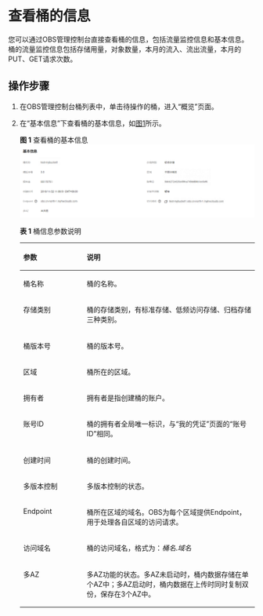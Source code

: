 # 查看桶的信息<a name="zh-cn_topic_0045829089"></a>

您可以通过OBS管理控制台直接查看桶的信息，包括流量监控信息和基本信息。桶的流量监控信息包括存储用量，对象数量，本月的流入、流出流量，本月的PUT、GET请求次数。

## 操作步骤<a name="section11992676"></a>

1.  在OBS管理控制台桶列表中，单击待操作的桶，进入“概览”页面。
2.  在“基本信息”下查看桶的基本信息，如[图1](#fig4178468919236)所示。

    **图 1**  查看桶的基本信息<a name="fig4178468919236"></a>  
    ![](figures/查看桶的基本信息.png "查看桶的基本信息")

    **表 1**  桶信息参数说明

    <a name="table36705016"></a>
    <table><thead align="left"><tr id="row17234060"><th class="cellrowborder" valign="top" width="27%" id="mcps1.2.3.1.1"><p id="p328941641786"><a name="p328941641786"></a><a name="p328941641786"></a>参数</p>
    </th>
    <th class="cellrowborder" valign="top" width="73%" id="mcps1.2.3.1.2"><p id="p471816601786"><a name="p471816601786"></a><a name="p471816601786"></a>说明</p>
    </th>
    </tr>
    </thead>
    <tbody><tr id="row54972569161944"><td class="cellrowborder" valign="top" width="27%" headers="mcps1.2.3.1.1 "><p id="p527924521786"><a name="p527924521786"></a><a name="p527924521786"></a>桶名称</p>
    </td>
    <td class="cellrowborder" valign="top" width="73%" headers="mcps1.2.3.1.2 "><p id="p483302291786"><a name="p483302291786"></a><a name="p483302291786"></a>桶的名称。</p>
    </td>
    </tr>
    <tr id="row2980605"><td class="cellrowborder" valign="top" width="27%" headers="mcps1.2.3.1.1 "><p id="p5837181786"><a name="p5837181786"></a><a name="p5837181786"></a>存储类别</p>
    </td>
    <td class="cellrowborder" valign="top" width="73%" headers="mcps1.2.3.1.2 "><p id="p472811831786"><a name="p472811831786"></a><a name="p472811831786"></a>桶的存储类别，有标准存储、低频访问存储、归档存储三种类别。</p>
    </td>
    </tr>
    <tr id="row5013506492057"><td class="cellrowborder" valign="top" width="27%" headers="mcps1.2.3.1.1 "><p id="p6571610292057"><a name="p6571610292057"></a><a name="p6571610292057"></a>桶版本号</p>
    </td>
    <td class="cellrowborder" valign="top" width="73%" headers="mcps1.2.3.1.2 "><p id="p4848944492057"><a name="p4848944492057"></a><a name="p4848944492057"></a>桶的版本号。</p>
    </td>
    </tr>
    <tr id="row2643712415712"><td class="cellrowborder" valign="top" width="27%" headers="mcps1.2.3.1.1 "><p id="p411355181786"><a name="p411355181786"></a><a name="p411355181786"></a>区域</p>
    </td>
    <td class="cellrowborder" valign="top" width="73%" headers="mcps1.2.3.1.2 "><p id="p436426331786"><a name="p436426331786"></a><a name="p436426331786"></a>桶所在的区域。</p>
    </td>
    </tr>
    <tr id="row64708738162040"><td class="cellrowborder" valign="top" width="27%" headers="mcps1.2.3.1.1 "><p id="p11073001786"><a name="p11073001786"></a><a name="p11073001786"></a>拥有者</p>
    </td>
    <td class="cellrowborder" valign="top" width="73%" headers="mcps1.2.3.1.2 "><p id="p225824661786"><a name="p225824661786"></a><a name="p225824661786"></a>拥有者是指创建桶的账户。</p>
    </td>
    </tr>
    <tr id="row42411395"><td class="cellrowborder" valign="top" width="27%" headers="mcps1.2.3.1.1 "><p id="p209464221786"><a name="p209464221786"></a><a name="p209464221786"></a>账号ID</p>
    </td>
    <td class="cellrowborder" valign="top" width="73%" headers="mcps1.2.3.1.2 "><p id="p189386391786"><a name="p189386391786"></a><a name="p189386391786"></a>桶的拥有者全局唯一标识，与“我的凭证”页面的“账号ID”相同。</p>
    </td>
    </tr>
    <tr id="row48992040"><td class="cellrowborder" valign="top" width="27%" headers="mcps1.2.3.1.1 "><p id="p489507921786"><a name="p489507921786"></a><a name="p489507921786"></a>创建时间</p>
    </td>
    <td class="cellrowborder" valign="top" width="73%" headers="mcps1.2.3.1.2 "><p id="p55911881786"><a name="p55911881786"></a><a name="p55911881786"></a>桶的创建时间。</p>
    </td>
    </tr>
    <tr id="row015713406208"><td class="cellrowborder" valign="top" width="27%" headers="mcps1.2.3.1.1 "><p id="p4157154010203"><a name="p4157154010203"></a><a name="p4157154010203"></a>多版本控制</p>
    </td>
    <td class="cellrowborder" valign="top" width="73%" headers="mcps1.2.3.1.2 "><p id="p8157134020209"><a name="p8157134020209"></a><a name="p8157134020209"></a>多版本控制的状态。</p>
    </td>
    </tr>
    <tr id="row43167051153945"><td class="cellrowborder" valign="top" width="27%" headers="mcps1.2.3.1.1 "><p id="p55310915153945"><a name="p55310915153945"></a><a name="p55310915153945"></a>Endpoint</p>
    </td>
    <td class="cellrowborder" valign="top" width="73%" headers="mcps1.2.3.1.2 "><p id="p50873347153945"><a name="p50873347153945"></a><a name="p50873347153945"></a>桶所在区域的域名。OBS为每个区域提供Endpoint，用于处理各自区域的访问请求。</p>
    </td>
    </tr>
    <tr id="row3949727593952"><td class="cellrowborder" valign="top" width="27%" headers="mcps1.2.3.1.1 "><p id="p3710276193952"><a name="p3710276193952"></a><a name="p3710276193952"></a>访问域名</p>
    </td>
    <td class="cellrowborder" valign="top" width="73%" headers="mcps1.2.3.1.2 "><p id="p5486373293953"><a name="p5486373293953"></a><a name="p5486373293953"></a>桶的访问域名，格式为：<i><span class="varname" id="varname15208603131611"><a name="varname15208603131611"></a><a name="varname15208603131611"></a>桶名</span></i>.<i><span class="varname" id="varname64523715131631"><a name="varname64523715131631"></a><a name="varname64523715131631"></a>域名</span></i></p>
    </td>
    </tr>
    <tr id="row2682181510713"><td class="cellrowborder" valign="top" width="27%" headers="mcps1.2.3.1.1 "><p id="p8683815478"><a name="p8683815478"></a><a name="p8683815478"></a>多AZ</p>
    </td>
    <td class="cellrowborder" valign="top" width="73%" headers="mcps1.2.3.1.2 "><p id="p7684615777"><a name="p7684615777"></a><a name="p7684615777"></a>多AZ功能的状态。多AZ未启动时，桶内数据存储在单个AZ中；多AZ启动时，桶内数据在上传时同时复制双份，保存在3个AZ中。</p>
    </td>
    </tr>
    </tbody>
    </table>


